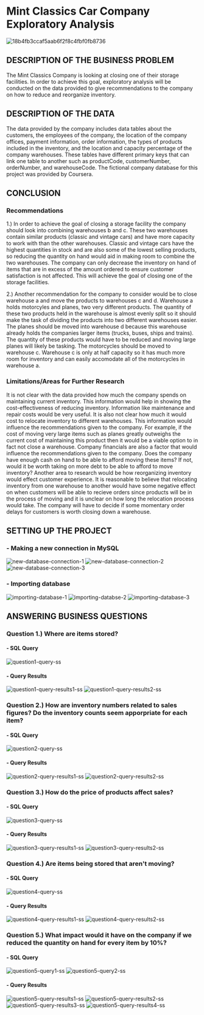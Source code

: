 # Mint Classics Car Company Exploratory Analysis
![18b4fb3ccaf5aab6f2f8c4fbf0fb8736](https://github.com/dwhite256/Mint-Classics-Company-Exploratory-Analysis/assets/170587320/4a947995-b850-4d8d-a028-d7adf2c466a9)

## DESCRIPTION OF THE BUSINESS PROBLEM
  The Mint Classics Company is looking at closing one of their storage facilities. In order to achieve this goal, exploratory analysis will be conducted on the data provided
to give recommendations to the company on how to reduce and reorganize inventory.

## DESCRIPTION OF THE DATA
  The data provided by the company includes data tables about the customers, the employees of the company, the location of the company offices, payment information, order information,
the types of products included in the inventory, and the location and capacity percentage of the company warehouses. These tables have different primary keys that can link one table 
to another such as productCode, customerNumber, orderNumber, and warehouseCode. The fictional company database for this project was provided by Coursera.

## CONCLUSION
### Recommendations
1.) In order to achieve the goal of closing a storage facility the company should look into combining warehouses b and c.
These two warehouses contain similar products (classic and vintage cars) and have more capacity to work with than the other warehouses. Classic and vintage cars 
have the highest quantities in stock and are also some of the lowest selling products, so reducing the quantity on hand would aid in making room to combine the two warehouses. 
The company can only decrease the inventory on hand of items that are in excess of the amount ordered to ensure customer satisfaction is not affected. This will achieve 
the goal of closing one of the storage facilities.

2.) Another recommendation for the company to consider would be to close warehouse a and move the products to warehouses c and d. Warehouse a holds motorcyles and planes,
two very different products. The quantity of these two products held in the warehouse is almost evenly split so it should make the task of dividing the products into two
different warehouses easier. The planes should be moved into warehouse d because this warehouse already holds the companies larger items (trucks, buses, ships and trains).
The quantity of these products would have to be reduced and moving large planes will likely be tasking. The motorcycles should be moved to warehouse c. Warehouse c is only
at half capacity so it has much more room for inventory and can easily accomodate all of the motorcycles in warehouse a. 

### Limitations/Areas for Further Research
  It is not clear with the data provided how much the company spends on maintaining current inventory. This information would help in showing the cost-effectiveness of reducing 
inventory. Information like maintenance and repair costs would be very useful. It is also not clear how much it would cost to relocate inventory to different warehouses. This information
would influence the recommendations given to the company. For example, if the cost of moving very large items such as planes greatly outweighs the current cost of maintaining
this product then it would be a viable option to in fact not close a warehouse. Company financials are also a factor that would influence the recommendations given to the company. 
Does the company have enough cash on hand to be able to afford moving these items? If not, would it be worth taking on more debt to be able to afford to move inventory? Another area to 
research would be how reorganizing inventory would effect customer experience. It is reasonable to believe that relocating inventory from one warehouse to another would have some 
negative effect on when customers will be able to recieve orders since products will be in the process of moving and it is unclear on how long the relocation process would take. 
The company will have to decide if some momentary order delays for customers is worth closing down a warehouse.

## SETTING UP THE PROJECT
### - Making a new connection in MySQL
![new-database-connection-1](https://github.com/dwhite256/Mint-Classics-Company-Exploratory-Analysis/assets/170587320/19efb35f-9812-4fb8-8050-ca8ab4c89cb5)
![new-database-connection-2](https://github.com/dwhite256/Mint-Classics-Company-Exploratory-Analysis/assets/170587320/65ab1794-ddad-435d-8015-db09420da61d)
![new-database-connection-3](https://github.com/dwhite256/Mint-Classics-Company-Exploratory-Analysis/assets/170587320/5b72586a-ea39-4dce-8c90-cb34b575370c)

### - Importing database
![importing-database-1](https://github.com/dwhite256/Mint-Classics-Company-Exploratory-Analysis/assets/170587320/5d96f48e-bb8f-496e-80d1-c49cb6c9cec1)
![importing-databse-2](https://github.com/dwhite256/Mint-Classics-Company-Exploratory-Analysis/assets/170587320/a3658c10-41cb-48f2-9a3b-edae43784de2)
![importing-database-3](https://github.com/dwhite256/Mint-Classics-Company-Exploratory-Analysis/assets/170587320/e8bc10c1-7af8-4f46-bc11-8fb66cd44da6)

## ANSWERING BUSINESS QUESTIONS
### Question 1.) Where are items stored?
#### - SQL Query
![question1-query-ss](https://github.com/dwhite256/Mint-Classics-Company-Exploratory-Analysis/assets/170587320/cff523ed-2b52-4855-a344-463c1e45bd6d)
#### - Query Results
![question1-query-results1-ss](https://github.com/dwhite256/Mint-Classics-Company-Exploratory-Analysis/assets/170587320/f79a04c6-5af6-41a9-a055-02da7121fc11) 
![question1-query-results2-ss](https://github.com/dwhite256/Mint-Classics-Company-Exploratory-Analysis/assets/170587320/7b473485-7562-4ab2-9001-95176b775f49)

### Question 2.) How are inventory numbers related to sales figures? Do the inventory counts seem apporpriate for each item?
#### - SQL Query
![question2-query-ss](https://github.com/dwhite256/Mint-Classics-Company-Exploratory-Analysis/assets/170587320/010d1070-c99f-4d0b-bf5a-f1bf5f24eda0)
#### - Query Results
![question2-query-results1-ss](https://github.com/dwhite256/Mint-Classics-Company-Exploratory-Analysis/assets/170587320/557ac9a8-3da9-4260-84b1-5d561ee4313f)
![question2-query-results2-ss](https://github.com/dwhite256/Mint-Classics-Company-Exploratory-Analysis/assets/170587320/1b6fdc91-a892-4814-8937-670edd460d79)

### Question 3.) How do the price of products affect sales?
#### - SQL Query
![question3-query-ss](https://github.com/dwhite256/Mint-Classics-Company-Exploratory-Analysis/assets/170587320/320a7551-422a-45eb-8b5b-8b36e07cc410)
#### - Query Results
![question3-query-results1-ss](https://github.com/dwhite256/Mint-Classics-Company-Exploratory-Analysis/assets/170587320/e2dea648-28f9-4f7d-93e0-33af921e668c)
![question3-query-results2-ss](https://github.com/dwhite256/Mint-Classics-Company-Exploratory-Analysis/assets/170587320/13aea9af-6f45-407b-86e4-260380566ff8)

### Question 4.) Are items being stored that aren't moving?
#### - SQL Query
![question4-query-ss](https://github.com/dwhite256/Mint-Classics-Company-Exploratory-Analysis/assets/170587320/ac6934fb-5ba7-4cf2-9596-dddff9a8cfe4)
#### - Query Results
![question4-query-results1-ss](https://github.com/dwhite256/Mint-Classics-Company-Exploratory-Analysis/assets/170587320/6da7be27-c7ee-48b6-9578-1e0804de1e73)
![question4-query-results2-ss](https://github.com/dwhite256/Mint-Classics-Company-Exploratory-Analysis/assets/170587320/5f9c4127-3d14-461e-b5c3-b9f3a97190a5)

### Question 5.) What impact would it have on the company if we reduced the quantity on hand for every item by 10%?
#### - SQL Query
![question5-query1-ss](https://github.com/dwhite256/Mint-Classics-Company-Exploratory-Analysis/assets/170587320/d7efeb68-a6b4-4f37-a8ec-686b1f31901b)
![question5-query2-ss](https://github.com/dwhite256/Mint-Classics-Company-Exploratory-Analysis/assets/170587320/0adc5053-53db-4a15-a37b-434b31ead28d)
#### - Query Results
![question5-query-results1-ss](https://github.com/dwhite256/Mint-Classics-Company-Exploratory-Analysis/assets/170587320/8d299b4f-939f-4207-ba1b-3f06c97d916c)
![question5-query-results2-ss](https://github.com/dwhite256/Mint-Classics-Company-Exploratory-Analysis/assets/170587320/cc07ba61-099d-4656-b183-d47fd992921b)
![question5-query-results3-ss](https://github.com/dwhite256/Mint-Classics-Company-Exploratory-Analysis/assets/170587320/6121edb6-de2a-4340-9dce-77aab3757a00)
![question5-query-results4-ss](https://github.com/dwhite256/Mint-Classics-Company-Exploratory-Analysis/assets/170587320/23ce1d39-267e-4716-96ed-0c91d53765e3)























